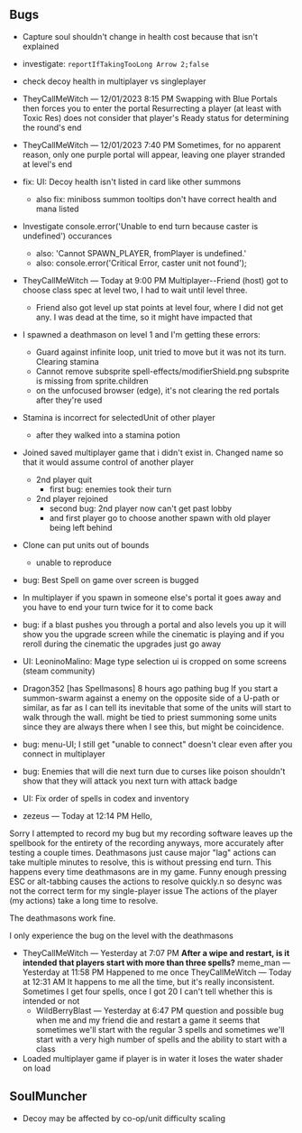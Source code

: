 ## Bugs
- Capture soul shouldn't change in health cost because that isn't explained
- investigate: `reportIfTakingTooLong Arrow 2;false`
- check decoy health in multiplayer vs singleplayer
- TheyCallMeWitch — 12/01/2023 8:15 PM
Swapping with Blue Portals then forces you to enter the portal
Resurrecting a player (at least with Toxic Res) does not consider that player's Ready status for determining the round's end
- TheyCallMeWitch — 12/01/2023 7:40 PM
Sometimes, for no apparent reason, only one purple portal will appear, leaving one player stranded at level's end
- fix: UI: Decoy health isn't listed in card like other summons
    - also fix: miniboss summon tooltips don't have correct health and mana listed
- Investigate console.error('Unable to end turn because caster is undefined') occurances
    - also: 'Cannot SPAWN_PLAYER, fromPlayer is undefined.'
    - also: console.error('Critical Error, caster unit not found');
- TheyCallMeWitch — Today at 9:00 PM
Multiplayer--Friend (host) got to choose class spec at level two, I had to wait until level three. 
    - Friend also got level up stat points at level four, where I did not get any. I was dead at the time, so it might have impacted that
- I spawned a deathmason on level 1 and I'm getting these errors:
    -    Guard against infinite loop, unit tried to move but it was not its turn.  Clearing stamina
    - Cannot remove subsprite spell-effects/modifierShield.png subsprite is missing from sprite.children
    - on the unfocused browser (edge), it's not clearing the red portals after they're used
- Stamina is incorrect for selectedUnit of other player
    - after they walked into a stamina potion

- Joined saved multiplayer game that i didn't exist in.  Changed name so that it would assume control of another player
    - 2nd player quit
        - first bug: enemies took their turn
    - 2nd player rejoined
        - second bug: 2nd player now can't get past lobby
        - and first player go to choose another spawn with old player being left behind

- Clone can put units out of bounds
    - unable to reproduce
- bug: Best Spell on game over screen is bugged
- In multiplayer if you spawn in someone else's portal it goes away and you have to end your turn twice for it to come back
- bug: if a blast pushes you through a portal and also levels you up it will show you the upgrade screen while the cinematic is playing and if you reroll during the cinematic the upgrades just go away
- UI: LeoninoMalino: Mage type selection ui is cropped on some screens (steam community)
-  Dragon352 [has Spellmasons] 8 hours ago
    pathing bug
    If you start a summon-swarm against a enemy on the opposite side of a U-path or similar, as far as I can tell its inevitable that some of the units will start to walk through the wall.
    might be tied to priest summoning some units since they are always there when I see this, but might be coincidence.
- bug: menu-UI; I still get "unable to connect" doesn't clear even after you connect in multiplayer
- bug: Enemies that will die next turn due to curses like poison shouldn't show that they will attack you next turn with attack badge
- UI: Fix order of spells in codex and inventory
- zezeus — Today at 12:14 PM
Hello, 

Sorry I attempted to record my bug but my recording software leaves up the spellbook for the entirety of the recording
anyways, more accurately after testing a couple times. Deathmasons just cause major "lag" actions can take multiple minutes to resolve, this is without pressing end turn. This happens every time deathmasons are in my game. Funny enough pressing ESC or alt-tabbing causes the actions to resolve quickly.n
so desync was not the correct term for my single-player issue
The actions of the player (my actions) take a long time to resolve. 

The deathmasons work fine. 

I only experience the bug on the level with the deathmasons
- TheyCallMeWitch — Yesterday at 7:07 PM
**After a wipe and restart, is it intended that players start with more than three spells?**
meme_man — Yesterday at 11:58 PM
Happened to me once
TheyCallMeWitch — Today at 12:31 AM
It happens to me all the time, but it's really inconsistent. Sometimes I get four spells, once I got 20
I can't tell whether this is intended or not
    - WildBerryBlast — Yesterday at 6:47 PM
question and possible bug when me and my friend die and restart a game it seems that sometimes we'll start with the regular 3 spells and sometimes we'll start with a very high number of spells and the ability to start with a class
- Loaded multiplayer game if player is in water it loses the water shader on load

## SoulMuncher
- Decoy may be affected by co-op/unit difficulty scaling